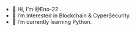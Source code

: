 - 👋 Hi, I’m @Eno-22 .
- 👀 I’m interested in Blockchain & CyperSecurity.
- 🌱 I’m currently learning Python.

<!---
Eno-22/Eno-22 is a ✨ special ✨ repository because its `README.md` (this file) appears on your GitHub profile.
You can click the Preview link to take a look at your changes.
--->
